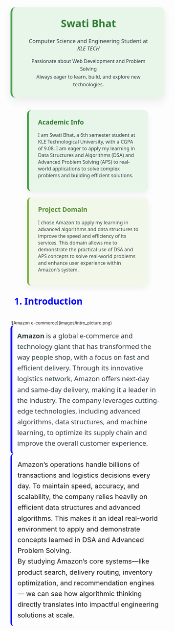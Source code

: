 <div align="center">
  <div style="
    background: #e8f5e9;
    padding: 30px 40px;
    border-radius: 18px;
    max-width: 700px;
    margin: 40px auto;
    box-shadow: 0 12px 28px rgba(0, 0, 0, 0.07);
    font-family: 'Segoe UI', sans-serif;
    color: #2e3c42;
    border-left: 6px solid #43a047;
  ">
    <h1 style="margin-top: 0; color: #2e7d32; font-size: 2.4em;">Swati Bhat</h1>
    <p style="font-size: 18px; font-weight: 500; margin: 10px 0;">
      Computer Science and Engineering Student at <em>KLE TECH</em>
    </p>
    <p style="font-size: 16px; line-height: 1.6; max-width: 90%; margin: 18px auto 0;">
      Passionate about Web Development and Problem Solving <br> 
      Always eager to learn, build, and explore new technologies.
    </p>
  </div>
</div>

<div align="center" style="display: flex; justify-content: center; gap: 20px; flex-wrap: wrap; margin-top: 40px; font-family: 'Segoe UI', sans-serif;">

  <!-- Academic Info Card -->
  <div style="
    background: #e8f5e9;
    padding: 25px 30px;
    border-radius: 14px;
    width: 330px;
    box-shadow: 0 8px 20px rgba(0,0,0,0.06);
    border-left: 6px solid #43a047;
    text-align: left;
  ">
    <h2 style="color: #2e7d32; margin-top: 0;">Academic Info</h2>
   <p style="font-size: 16px; color: #37474f;">
  I am Swati Bhat, a 6th semester student at KLE Technological University, with a CGPA of 9.08.  
  I am eager to apply my learning in Data Structures and Algorithms (DSA) and Advanced Problem Solving (APS) to real-world applications to solve complex problems and building efficient solutions.
</p>

  </div>

  <!-- Domain Info Card -->
  <div style="
    background: #f1f8e9;
    padding: 25px 30px;
    border-radius: 14px;
    width: 330px;
    box-shadow: 0 8px 20px rgba(0,0,0,0.06);
    border-left: 6px solid #7cb342;
    text-align: left;
  ">
    <h2 style="color: #558b2f; margin-top: 0;">Project Domain</h2>
    <p style="font-size: 16px; color: #37474f;">
     I chose Amazon to apply my learning in advanced algorithms and data structures to improve the speed and efficiency of its services. This domain allows me to demonstrate the practical use of DSA and APS concepts to solve real-world problems and enhance user experience within Amazon's system.
    </p>
  </div>
</div>

<h2 style="font-family: 'Segoe UI', sans-serif; font-size: 30px; color:blue; padding-left: 12px; margin-top: 30px;">
  1. Introduction
</h2><br>
![Amazon e-commerce](images/intro_picture.png)
<div style=" border-left: 6px solid blue; padding: 16px; border-radius: 10px; font-family: 'Segoe UI', sans-serif; color: #2f3e46;">
  <p style="font-size: 22px; line-height: 1.6; margin: 0;">
    <strong>Amazon</strong> is a global e-commerce and technology giant that has transformed the way people shop, with a focus on fast and efficient delivery.
    Through its innovative logistics network, Amazon offers next-day and same-day delivery, making it a leader in the industry.
    The company leverages cutting-edge technologies, including advanced algorithms, data structures, and machine learning,
    to optimize its supply chain and improve the overall customer experience.
  </p>
</div>
<div style=" padding: 18px; border-radius: 10px; border-left: 5px solid blue;">
  <p style="font-size: 22px; line-height: 1.6; margin: 0;">
    Amazon’s operations handle billions of transactions and logistics decisions every day. 
    To maintain speed, accuracy, and scalability, the company relies heavily on efficient data structures and advanced algorithms.
    This makes it an ideal real-world environment to apply and demonstrate concepts learned in DSA and Advanced Problem Solving.
  </p>
 <p style="font-size: 22px; line-height: 1.6; margin: 0;">
    By studying Amazon’s core systems—like product search, delivery routing, inventory optimization, and recommendation engines— 
    we can see how algorithmic thinking directly translates into impactful engineering solutions at scale.
  </p>
</div>

